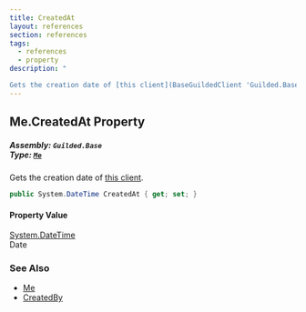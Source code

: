 ```yaml
---
title: CreatedAt
layout: references
section: references
tags:
  - references
  - property
description: "

Gets the creation date of [this client](BaseGuildedClient 'Guilded.Base.BaseGuildedClient')."
---
```


## Me.CreatedAt Property
##### **Assembly:** `Guilded.Base`<br/>**Type:** [`Me`](Me 'Guilded.Base.Users.Me')

Gets the creation date of [this client](BaseGuildedClient 'Guilded.Base.BaseGuildedClient').

```csharp
public System.DateTime CreatedAt { get; set; }
```

#### Property Value
[System.DateTime](https://docs.microsoft.com/en-us/dotnet/api/System.DateTime 'System.DateTime')  
Date

### See Also
- [Me](Me 'Guilded.Base.Users.Me')
- [CreatedBy](Me.CreatedBy 'Guilded.Base.Users.Me.CreatedBy')